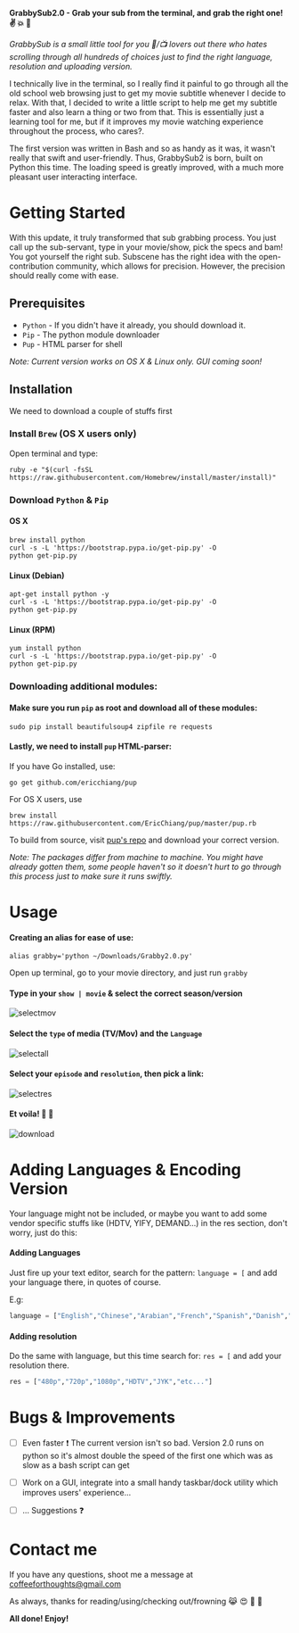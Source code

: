 
__GrabbySub2.0 -  Grab your sub from the terminal, and grab the right one! :v: :collision: :rocket:__

_GrabbySub is a small little tool for you :cinema:/:tv: lovers out there who hates scrolling through all hundreds of choices just to find the right language, resolution and uploading version._ 

I technically live in the terminal, so I really find it painful to go through all the old school web browsing just to get my movie subtitle whenever I decide to relax. With that, I decided to write a little script to help me get my subtitle faster and also learn a thing or two from that. This is essentially just a learning tool for me, but if it improves my movie watching experience throughout the process, who cares?.

The first version was written in Bash and so as handy as it was, it wasn't really that swift and user-friendly. Thus, GrabbySub2 is born, built on Python this time. The loading speed is greatly improved, with a much more pleasant user interacting interface. 


# Getting Started

With this update, it truly transformed that sub grabbing process. You just call up the sub-servant, type in your movie/show, pick the specs and bam! You got yourself the right sub. Subscene has the right idea with the open-contribution community, which allows for precision. However, the precision should really come with ease. 


## Prerequisites 

* `Python` - If you didn't have it already, you should download it. 
* `Pip` - The python module downloader 
* `Pup` - HTML parser for shell 

_Note: Current version works on OS X & Linux only. GUI coming soon!_

## Installation

We need to download a couple of stuffs first

### Install `Brew` (OS X users only) 
	
Open terminal and type: 
	
```shell
ruby -e "$(curl -fsSL https://raw.githubusercontent.com/Homebrew/install/master/install)"
```
	
### Download `Python` & `Pip`
	
#### OS X 
	
```shell
brew install python
curl -s -L 'https://bootstrap.pypa.io/get-pip.py' -O 
python get-pip.py
```

#### Linux (Debian) 

```shell
apt-get install python -y 
curl -s -L 'https://bootstrap.pypa.io/get-pip.py' -O 
python get-pip.py
```

#### Linux (RPM) 

```shell 
yum install python
curl -s -L 'https://bootstrap.pypa.io/get-pip.py' -O 
python get-pip.py
```

### Downloading additional modules: 

#### Make sure you run `pip` as root and download all of these modules: 

```shell 
sudo pip install beautifulsoup4 zipfile re requests
```

#### Lastly, we need to install `pup` HTML-parser: 

If you have Go installed, use: 
```
go get github.com/ericchiang/pup
```

For OS X users, use 
```
brew install https://raw.githubusercontent.com/EricChiang/pup/master/pup.rb
```

To build from source, visit [pup's repo](https://github.com/EricChiang/pup/releases/tag/v0.3.9) and download your correct version.

_Note: The packages differ from machine to machine. You might have already gotten them, some people haven\'t so it doesn't hurt to go through this process just to make sure it runs swiftly._


# Usage
	
#### Creating an alias for ease of use: 

```shell 
alias grabby='python ~/Downloads/Grabby2.0.py' 
```
	
Open up terminal, go to your movie directory, and just run `grabby` 

#### Type in your `show | movie` & select the correct season/version
	
![selectmov](http://i.imgur.com/9B9zsxG.png) 
	
#### Select the `type` of media (TV/Mov) and the `Language` 
	
![selectall](http://i.imgur.com/nSm4THG.png)
	
#### Select your `episode` and `resolution`, then pick a link: 
	
![selectres](http://i.imgur.com/Q2wr1zg.png)
	
#### Et voila! :angel: :clap:
	
![download](http://i.imgur.com/ttYJOXP.png)
	
	
# Adding Languages & Encoding Version 

Your language might not be included, or maybe you want to add some vendor specific stuffs like (HDTV, YIFY, DEMAND...) in the res section, don't worry, just do this: 

#### Adding Languages
	
Just fire up your text editor, search for the pattern: `language = [` and add your language there, in quotes of course. 

E.g: 

```python 
language = ["English","Chinese","Arabian","French","Spanish","Danish","German","Vietnamese","etc...."]
```
	
#### Adding resolution
	
Do the same with language, but this time search for: `res = [` and add your resolution there. 

```python
res = ["480p","720p","1080p","HDTV","JYK","etc..."]
```

# Bugs & Improvements


- [ ] Even faster :exclamation: The current version isn't so bad. Version 2.0 runs on python so it's almost double the speed of the first one which was as slow as a bash script can get

- [ ] Work on a GUI, integrate into a small handy taskbar/dock utility which improves users' experience...

- [ ] ... Suggestions :question:

# Contact me

If you have any questions, shoot me a message at coffeeforthoughts@gmail.com 

As always, thanks for reading/using/checking out/frowning :joy_cat: :heart_eyes: :dizzy: :poop:

__All done! Enjoy!__ 
